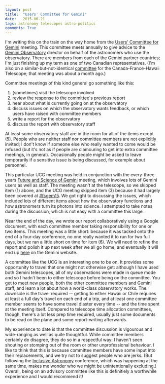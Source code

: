 ```yaml
---
layout: post
title:  "Users' Committee for Gemini"
date:   2015-06-21
tags: astronomy telescopes astro-politics
comments: True
---
```


I'm writing this on the train on the way home from the [Users' Committee for Gemini](http://www.gemini.edu/science/#ucg) meeting. This committee meets annually to give advice to the [Gemini Observatory](http://www.gemini.edu) director on behalf of the astronomers who use the observatory. There are members from each of the Gemini partner countries; I'm just finishing up my term as one of two Canadian representatives. (I'm also on a similar-but-not-identical [committee](http://www.cfht.hawaii.edu/en/science/SAC/) for the Canada-France-Hawaii Telescope; that meeting was about a month ago.)

Committee meetings of this kind general go something like this:

1. (sometimes) visit the telescope involved
2. review the response to the committee's previous report
3. hear about what is currently going on at the observatory 
4. discuss issues on which the observatory wants feedback, or which users have raised with committee members
5. write a report for the observatory
6. discuss the report with observatory staff 

At least some observatory staff are in the room for all of the items except (5). People who are neither staff
nor committee members are not explicitly invited; I don't know if someone else who really wanted to come would be
refused (but it's not as if people are clamouring to get into extra committee meetings, in general). Occasionally
people might be asked to leave temporarily if a sensitive issue is being discussed, for example about personnel.

This particular UCG meeting was held in conjunction with the every-three-years [Future and Science of Gemini](http://www.gemini.edu/fsg15/) meeting, 
which involves lots of Gemini users as well as staff. The meeting wasn't at the telescope, so we skipped item (1) above,
and the UCG meeting skipped item (3) because it had largely been covered at [#fsgem15](https://twitter.com/hashtag/fsgem15). We got right to discussing the
issues, which included lots of different items about how the observatory functions and how astronomers turn its photons
into science. I attempted to take notes during the discussion, which is not easy with a committee this large. 

Near the end of the day, we wrote our report collaboratively using a Google document, with each committee member taking 
responsibility for one or two items. This meeting was a little short: because it was tacked onto the end of a four-day conference, 
no one really wanted it to run for two full days, but we ran a little short on time for item (6). We will need to refine the
report and polish it up next week after we all go home, and eventually it will end up [here](http://www.gemini.edu/science/#ucg) on the Gemini website.

A committee like the UCG is an interesting one to be on. It provides some opportunity to travel that one might not otherwise get: although I have used both Gemini telescopes, all of my observations were made in queue mode and so I hadn't been to either telescope before being on the committee. You get to meet new people, both the other committee members and Gemini staff, and learn a lot about how a world-class observatory works. The downside is the travel required -- getting to either Hawaii or Chile requires at least a full day's travel on each end of a trip, and at least one committee member seems to have some travel diaster every time -- and the time spent at the meeting itself. Compared to telescope time allocation committees, though, there's a lot less prep time required, usually just some documents to be read on the plane and some report-writing afterwards.

My experience to date is that the committee discussion is vigourous and wide-ranging as well as quite thoughtful. 
While committee members certainly do disagree, they do so in a respectful way: I haven't seen shouting or stomping out of the room or
other unprofessional behaviour. I like to think that this is because committee members have some input into their replacements, and we try not to suggest people who are jerks. (But following the [Inclusive Astronomy](https://vanderbilt.irisregistration.com/Home/Site?code=InclusiveAstronomy2015) conference, which was happening at the same time, makes me wonder who we might be unintentionally excluding.) 
Overall, being on an advisory committee like this is definitiely a worthwhile experience and I would recommend it!
